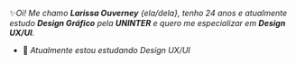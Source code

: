 ✨*Oi! Me chamo **Larissa Ouverney** {ela/dela}, tenho 24 anos e atualmente estudo **Design Gráfico** pela **UNINTER** e quero me especializar em **Design UX/UI**.*
- 🌱 *Atualmente estou estudando Design UX/UI*


